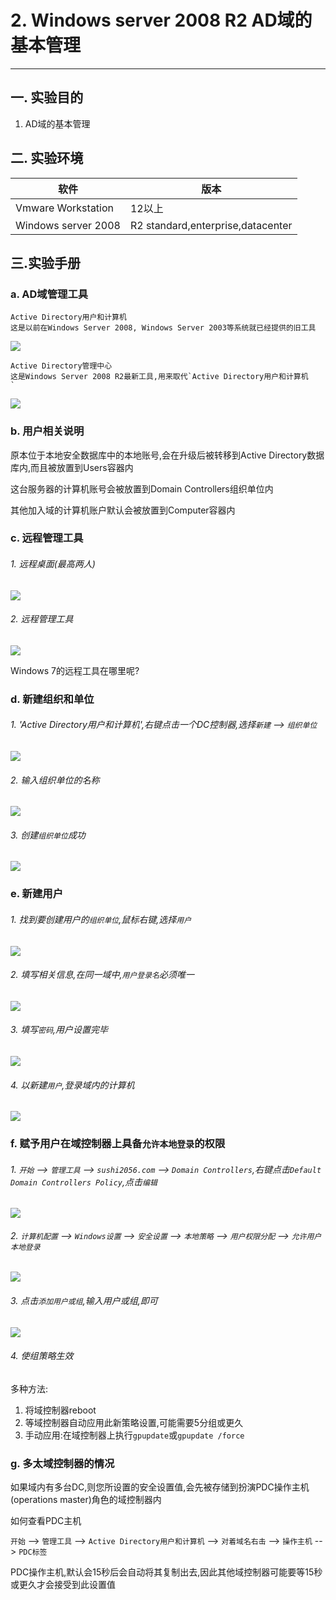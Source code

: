 # 2. Windows server 2008 R2 AD域的基本管理

---

## 一. 实验目的
1. AD域的基本管理

## 二. 实验环境

|软件|版本|
|----|----|
|Vmware Workstation| 12以上 |
|Windows server 2008| R2 standard,enterprise,datacenter|

## 三.实验手册

### a. AD域管理工具

```
Active Directory用户和计算机
这是以前在Windows Server 2008, Windows Server 2003等系统就已经提供的旧工具
```

![](/windows/win2008R2/serverAD/image/mgrAD-1.png)

```
Active Directory管理中心
这是Windows Server 2008 R2最新工具,用来取代`Active Directory用户和计算机
`
```

![](/windows/win2008R2/serverAD/image/mgrAD-2.png)

### b. 用户相关说明

原本位于本地安全数据库中的本地账号,会在升级后被转移到Active Directory数据库内,而且被放置到Users容器内

这台服务器的计算机账号会被放置到Domain Controllers组织单位内

其他加入域的计算机账户默认会被放置到Computer容器内

### c. 远程管理工具

###### 1. 远程桌面(最高两人)

![](/windows/win2008R2/serverAD/image/mgrAD-4.png)

###### 2. 远程管理工具

![](/windows/win2008R2/serverAD/image/mgrAD-3.png)

Windows 7的远程工具在哪里呢?

### d. 新建组织和单位

###### 1. 'Active Directory用户和计算机',右键点击一个DC控制器,选择`新建` --> `组织单位`

![](/windows/win2008R2/serverAD/image/mgrAD-5.png)

###### 2. 输入组织单位的名称

![](/windows/win2008R2/serverAD/image/mgrAD-6.png)

###### 3. 创建`组织单位`成功

![](/windows/win2008R2/serverAD/image/mgrAD-7.png)

### e. 新建用户

###### 1. 找到要创建用户的`组织单位`,鼠标右键,选择`用户`


![](/windows/win2008R2/serverAD/image/mgrAD-8.png)

###### 2. 填写相关信息,在同一域中,`用户登录名`必须唯一

![](/windows/win2008R2/serverAD/image/createAD-22.png)

###### 3. 填写`密码`,用户设置完毕

![](/windows/win2008R2/serverAD/image/mgrAD-9.png)

###### 4. 以新建`用户`,登录域内的计算机

![](/windows/win2008R2/serverAD/image/mgrAD-10.png)

### f. 赋予用户在域控制器上具备`允许本地登录`的权限

###### 1. `开始` --> `管理工具` --> `sushi2056.com` --> `Domain Controllers`,右键点击`Default Domain Controllers Policy`,点击`编辑`

![](/windows/win2008R2/serverAD/image/mgrAD-11.png)

###### 2. `计算机配置` --> `Windows设置` --> `安全设置` --> `本地策略` --> `用户权限分配` --> `允许用户本地登录`

![](/windows/win2008R2/serverAD/image/mgrAD-12.png)

###### 3. 点击`添加用户或组`,输入用户或组,即可

![](/windows/win2008R2/serverAD/image/mgrAD-13.png)

###### 4. 使组策略生效
多种方法:
1. 将域控制器reboot
2. 等域控制器自动应用此新策略设置,可能需要5分组或更久
3. 手动应用:在域控制器上执行`gpupdate`或`gpupdate /force`

### g. 多太域控制器的情况

如果域内有多台DC,则您所设置的安全设置值,会先被存储到扮演PDC操作主机(operations master)角色的域控制器内

如何查看PDC主机

`开始` --> `管理工具` --> `Active Directory用户和计算机` --> `对着域名右击` --> `操作主机` --> `PDC标签`

PDC操作主机,默认会15秒后会自动将其复制出去,因此其他域控制器可能要等15秒或更久才会接受到此设置值





